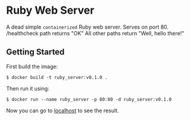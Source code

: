 # Ruby Web Server

A dead simple `containerized` Ruby web server.
Serves on port 80.
/healthcheck path returns "OK"
All other paths return "Well, hello there!"

## Getting Started

First build the image:

`$ docker build -t ruby_server:v0.1.0 .`

Then run it using:

`$ docker run --name ruby_server -p 80:80 -d ruby_server:v0.1.0`

Now you can go to [localhost](http://localhost) to see the result.